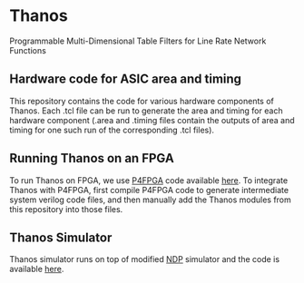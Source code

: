 # Thanos
Programmable Multi-Dimensional Table Filters for Line Rate Network Functions

## Hardware code for ASIC area and timing
This repository contains the code for various hardware components of Thanos. Each .tcl file can be run to generate the area and timing for each hardware component (.area and .timing files contain the outputs of area and timing for one such run of the corresponding .tcl files).

## Running Thanos on an FPGA
To run Thanos on FPGA, we use [P4FPGA](https://dl.acm.org/doi/10.1145/3050220.3050234) code available [here](http://p4fpga.github.io). To integrate Thanos with P4FPGA, first compile P4FPGA code to generate intermediate system verilog code files, and then manually add the Thanos modules from this repository into those files.

## Thanos Simulator
Thanos simulator runs on top of modified [NDP](https://dl.acm.org/doi/10.1145/3098822.3098825) simulator and the code is available [here](https://github.com/vishal1303/NDP).
